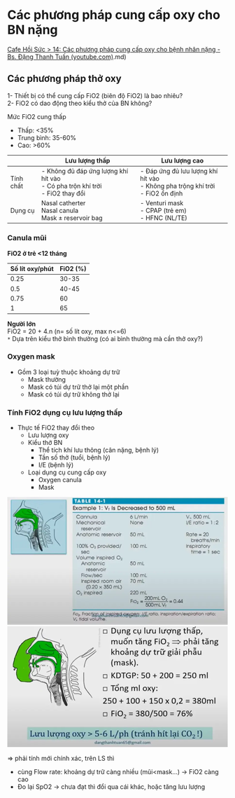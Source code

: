 # Các phương pháp cung cấp oxy cho BN nặng  
[Cafe Hồi Sức  > 14: Các phương pháp cung cấp oxy cho bệnh nhân nặng - Bs. Đặng Thanh Tuấn (youtube.com)](youtube.com).md)  
  
## Các phương pháp thở oxy  
1- Thiết bị có thể cung cấp FiO2 (biên độ FiO2) là bao nhiêu?  
2- FiO2 có dao động theo kiểu thở của BN không?  
  
Mức FiO2 cung thấp  
- Thấp: <35%  
- Trung bình: 35-60%  
- Cao: >60%  
  
  
  
|           | Lưu lượng thấp                                                                    | Lưu lượng cao                                                                      |  
| --------- | --------------------------------------------------------------------------------- | ---------------------------------------------------------------------------------- |  
| Tính chất | - Không đủ đáp ứng lượng khí hít vào<br>- Có pha trộn khí trời<br>- FiO2 thay đổi | - Đáp ứng đủ lưu lượng khí hít vào<br>- Không pha trộng khí trời<br>- FiO2 ổn định |  
| Dụng cụ   | Nasal catherter<br>Nasal canula<br>Mask ± reservoir bag                           | - Venturi mask<br>- CPAP (trẻ em)<br>- HFNC (NL/TE)                                |  
  
### Canula mũi  
  
**FiO2 ở trẻ <12 tháng**  
  
| Số lít oxy/phút | FiO2 (%) |  
| --------------- | -------- |  
| 0.25            | 30-35    |  
| 0.5             | 40-45    |  
| 0.75            | 60       |  
| 1               | 65       |  
  
**Người lớn**  
FiO2 = 20 + 4.n (n= số lít oxy, max n<=6)  
`*` Dựa trên kiểu thở bình thường (có ai bình thường mà cần thở oxy?)  
  
### Oxygen mask  
- Gồm 3 loại tuỳ thuộc khoảng dự trữ  
	- Mask thường  
	- Mask có túi dự trữ thở lại một phần  
	- Mask có túi dự trữ không thở lại  
  
### Tính FiO2 dụng cụ lưu lượng thấp  
- Thực tế FiO2 thay đổi theo  
	- Lưu lượng oxy  
	- Kiểu thở BN  
		- Thể tích khí lưu thông (cân nặng, bệnh lý)  
		- Tần số thở (tuổi, bệnh lý)  
		- I/E (bệnh lý)  
	- Loại dụng cụ cung cấp oxy  
		- Oxygen canula  
		- Mask  
  
  
![Các phương pháp cung cấp oxy cho BN nặng-20240807222651146.webp](./200%20FILES/201%20Image/C%C3%A1c%20ph%C6%B0%C6%A1ng%20ph%C3%A1p%20cung%20c%E1%BA%A5p%20oxy%20cho%20BN%20n%E1%BA%B7ng-20240807222651146.webp)  
![Các phương pháp cung cấp oxy cho BN nặng-20240807222715915.webp](./200%20FILES/201%20Image/C%C3%A1c%20ph%C6%B0%C6%A1ng%20ph%C3%A1p%20cung%20c%E1%BA%A5p%20oxy%20cho%20BN%20n%E1%BA%B7ng-20240807222715915.webp)  
  
=> phải tính mới chính xác, trên LS thì  
- cùng Flow rate: khoảng dự trữ càng nhiều (mũi<mask...) -> FiO2 càng cao  
- Đo lại SpO2 -> chưa đạt thì đổi qua cái khác, hoặc tăng lưu lượng  
